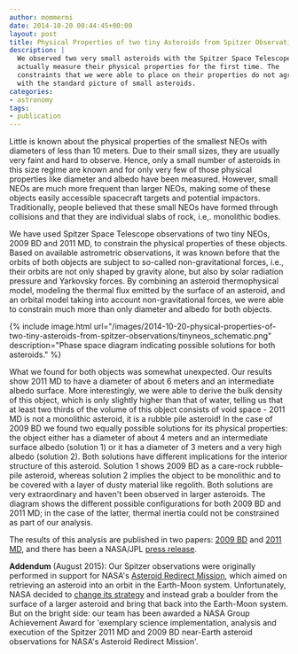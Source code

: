 ```yaml
---
author: mommermi
date: 2014-10-20 00:44:45+00:00
layout: post
title: Physical Properties of two tiny Asteroids from Spitzer Observations
description: |
  We observed two very small asteroids with the Spitzer Space Telescope to
  actually measure their physical properties for the first time. The
  constraints that we were able to place on their properties do not agree
  with the standard picture of small asteroids.
categories:
- astronomy
tags:
- publication
---
```


Little is known about the physical properties of the smallest NEOs with diameters of less than 10 meters. Due to their small sizes, they are usually very faint and hard to observe. Hence, only a small number of asteroids in this size regime are known and for only very few of those physical properties like diameter and albedo have been measured. However, small NEOs are much more frequent than larger NEOs, making some of these objects easily accessible spacecraft targets and potential impactors. Traditionally, people believed that these small NEOs have formed through collisions and that they are individual slabs of rock, i.e,. monolithic bodies.

We have used Spitzer Space Telescope observations of two tiny NEOs, 2009 BD and 2011 MD, to constrain the physical properties of these objects. Based on available astrometric observations, it was known before that the orbits of both objects are subject to so-called non-gravitational forces, i.e., their orbits are not only shaped by gravity alone, but also by solar radiation pressure and Yarkovsky forces. By combining an asteroid thermophysical model, modeling the thermal flux emitted by the surface of an asteroid, and an orbital model taking into account non-gravitational forces, we were able to constrain much more than only diameter and albedo for both objects.

{% include image.html url="/images/2014-10-20-physical-properties-of-two-tiny-asteroids-from-spitzer-observations/tinyneos_schematic.png" description="Phase space diagram indicating possible solutions for both asteroids." %}

What we found for both objects was somewhat unexpected. Our results show 2011 MD to have a diameter of about 6 meters and an intermediate albedo surface. More interestingly, we were able to derive the bulk density of this object, which is only slightly higher than that of water, telling us that at least two thirds of the volume of this object consists of void space - 2011 MD is not a monolithic asteroid, it is a rubble pile asteroid! In the case of 2009 BD we found two equally possible solutions for its physical properties: the object either has a diameter of about 4 meters and an intermediate surface albedo (solution 1) or it has a diameter of 3 meters and a very high albedo (solution 2). Both solutions have different implications for the interior structure of this asteroid. Solution 1 shows 2009 BD as a care-rock rubble-pile asteroid, whereas solution 2 implies the object to be monolithic and to be covered with a layer of dusty material like regolith. Both solutions are very extraordinary and haven't been observed in larger asteroids. The diagram shows the different possible configurations for both 2009 BD and 2011 MD; in the case of the latter, thermal inertia could not be constrained as part of our analysis.

The results of this analysis are published in two papers: [2009 BD](http://adsabs.harvard.edu/abs/2014ApJ...786..148M) and [2011 MD](http://adsabs.harvard.edu/abs/2014ApJ...789L..22M), and there has been a NASA/JPL [press release](http://www.jpl.nasa.gov/news/news.php?release=2014-193).

**Addendum** (August 2015): Our Spitzer observations were originally performed in support for NASA's [Asteroid Redirect Mission](https://en.wikipedia.org/wiki/Asteroid_Redirect_Mission), which aimed on retrieving an asteroid into an orbit in the Earth-Moon system. Unfortunately, NASA decided to [change its strategy](http://www.space.com/28934-nasa-asteroid-capture-mission-boulder.html) and instead grab a boulder from the surface of a larger asteroid and bring that back into the Earth-Moon system. But on the bright side: our team has been awarded a NASA Group Achievement Award for 'exemplary science implementation, analysis and execution of the Spitzer 2011 MD and 2009 BD near-Earth asteroid observations for NASA's Asteroid Redirect Mission'.
